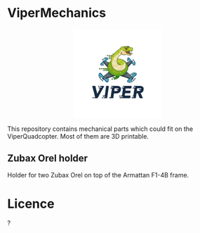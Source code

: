 ViperMechanics
==============

<p align="center">
  <a href="https://github.com/107-systems/107-Arduino-Viper"><img src="viper-logo.jpg" width="40%"></a>
</p>

This repository contains mechanical parts which could fit on the ViperQuadcopter. Most of them are 3D printable.

## Zubax Orel holder
Holder for two Zubax Orel on top of the Armattan F1-4B frame.

# Licence

?
